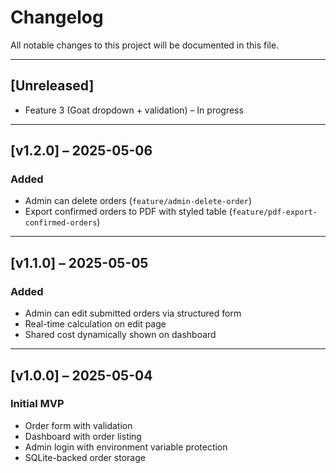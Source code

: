 # Changelog

All notable changes to this project will be documented in this file.

---

## [Unreleased]
- Feature 3 (Goat dropdown + validation) – In progress

---

## [v1.2.0] – 2025-05-06
### Added
- Admin can delete orders (`feature/admin-delete-order`)
- Export confirmed orders to PDF with styled table (`feature/pdf-export-confirmed-orders`)

---

## [v1.1.0] – 2025-05-05
### Added
- Admin can edit submitted orders via structured form
- Real-time calculation on edit page
- Shared cost dynamically shown on dashboard

---

## [v1.0.0] – 2025-05-04
### Initial MVP
- Order form with validation
- Dashboard with order listing
- Admin login with environment variable protection
- SQLite-backed order storage
